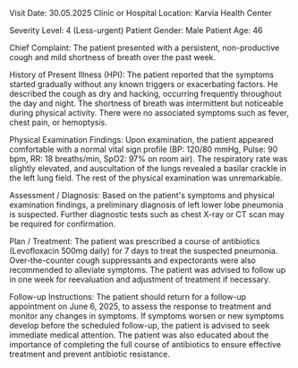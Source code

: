  Visit Date: 30.05.2025
Clinic or Hospital Location: Karvia Health Center

Severity Level: 4 (Less-urgent)
Patient Gender: Male
Patient Age: 46

Chief Complaint:
The patient presented with a persistent, non-productive cough and mild shortness of breath over the past week.

History of Present Illness (HPI):
The patient reported that the symptoms started gradually without any known triggers or exacerbating factors. He described the cough as dry and hacking, occurring frequently throughout the day and night. The shortness of breath was intermittent but noticeable during physical activity. There were no associated symptoms such as fever, chest pain, or hemoptysis.

Physical Examination Findings:
Upon examination, the patient appeared comfortable with a normal vital sign profile (BP: 120/80 mmHg, Pulse: 90 bpm, RR: 18 breaths/min, SpO2: 97% on room air). The respiratory rate was slightly elevated, and auscultation of the lungs revealed a basilar crackle in the left lung field. The rest of the physical examination was unremarkable.

Assessment / Diagnosis:
Based on the patient's symptoms and physical examination findings, a preliminary diagnosis of left lower lobe pneumonia is suspected. Further diagnostic tests such as chest X-ray or CT scan may be required for confirmation.

Plan / Treatment:
The patient was prescribed a course of antibiotics (Levofloxacin 500mg daily) for 7 days to treat the suspected pneumonia. Over-the-counter cough suppressants and expectorants were also recommended to alleviate symptoms. The patient was advised to follow up in one week for reevaluation and adjustment of treatment if necessary.

Follow-up Instructions:
The patient should return for a follow-up appointment on June 6, 2025, to assess the response to treatment and monitor any changes in symptoms. If symptoms worsen or new symptoms develop before the scheduled follow-up, the patient is advised to seek immediate medical attention. The patient was also educated about the importance of completing the full course of antibiotics to ensure effective treatment and prevent antibiotic resistance.